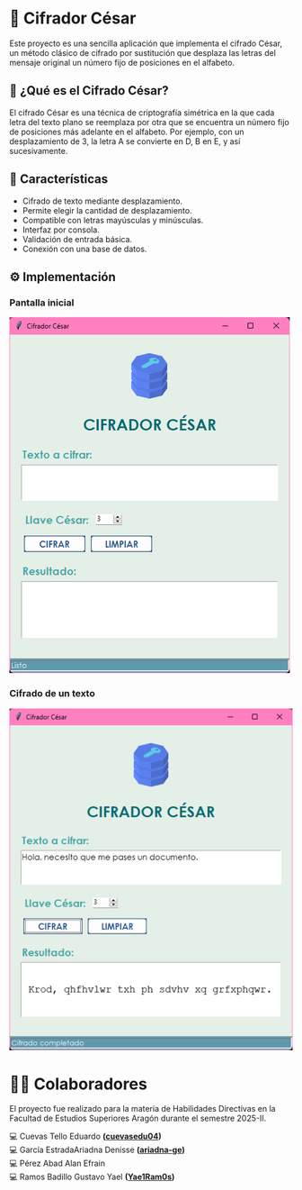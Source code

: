 # 🔐 Cifrador César
Este proyecto es una sencilla aplicación que implementa el cifrado César, un método clásico de cifrado por sustitución que desplaza las letras del mensaje original un número fijo de posiciones en el alfabeto.

## 📌 ¿Qué es el Cifrado César?
El cifrado César es una técnica de criptografía simétrica en la que cada letra del texto plano se reemplaza por otra que se encuentra un número fijo de posiciones más adelante en el alfabeto. Por ejemplo, con un desplazamiento de 3, la letra A se convierte en D, B en E, y así sucesivamente.

## 📌 Características
* Cifrado de texto mediante desplazamiento.
* Permite elegir la cantidad de desplazamiento.
* Compatible con letras mayúsculas y minúsculas.
* Interfaz por consola.
* Validación de entrada básica.
* Conexión con una base de datos.

## ⚙️ Implementación
### Pantalla inicial
![alt text](image.png)

### Cifrado de un texto
![alt text](image-1.png)

# ✍🏼 Colaboradores 
El proyecto fue realizado para la materia de Habilidades Directivas en la Facultad de Estudios Superiores Aragón durante el semestre 2025-II.

💻 Cuevas Tello Eduardo **([cuevasedu04](https://github.com/cuevasedu04))**  
💻 García EstradaAriadna Denisse **([ariadna-ge](https://github.com/ariadna-ge))**  
💻 Pérez Abad Alan Efrain  
💻 Ramos Badillo Gustavo Yael **([Yae1Ram0s](https://github.com/Yae1Ram0s))**  
